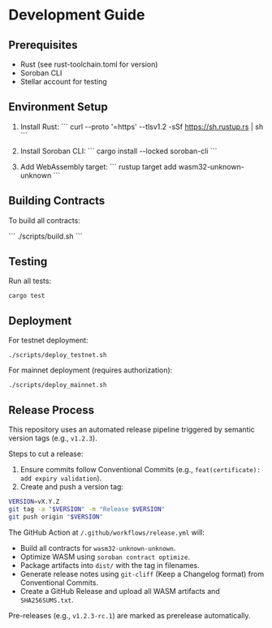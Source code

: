 # Development Guide

## Prerequisites

- Rust (see rust-toolchain.toml for version)
- Soroban CLI
- Stellar account for testing

## Environment Setup

1. Install Rust:
\`\`\`
curl --proto '=https' --tlsv1.2 -sSf https://sh.rustup.rs | sh
\`\`\`

2. Install Soroban CLI:
\`\`\`
cargo install --locked soroban-cli
\`\`\`

3. Add WebAssembly target:
\`\`\`
rustup target add wasm32-unknown-unknown
\`\`\`

## Building Contracts

To build all contracts:

\`\`\`
./scripts/build.sh
\`\`\`

## Testing

Run all tests:

```
cargo test
```

## Deployment

For testnet deployment:

```
./scripts/deploy_testnet.sh
```

For mainnet deployment (requires authorization):

```
./scripts/deploy_mainnet.sh
```

## Release Process

This repository uses an automated release pipeline triggered by semantic version tags (e.g., `v1.2.3`).

Steps to cut a release:

1. Ensure commits follow Conventional Commits (e.g., `feat(certificate): add expiry validation`).
2. Create and push a version tag:

```bash
VERSION=vX.Y.Z
git tag -a "$VERSION" -m "Release $VERSION"
git push origin "$VERSION"
```

The GitHub Action at `/.github/workflows/release.yml` will:

- Build all contracts for `wasm32-unknown-unknown`.
- Optimize WASM using `soroban contract optimize`.
- Package artifacts into `dist/` with the tag in filenames.
- Generate release notes using `git-cliff` (Keep a Changelog format) from Conventional Commits.
- Create a GitHub Release and upload all WASM artifacts and `SHA256SUMS.txt`.

Pre-releases (e.g., `v1.2.3-rc.1`) are marked as prerelease automatically.
